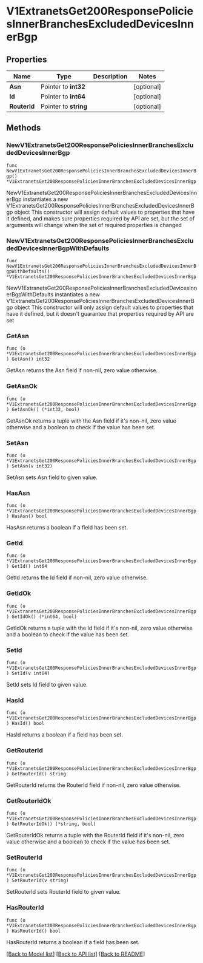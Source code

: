 # V1ExtranetsGet200ResponsePoliciesInnerBranchesExcludedDevicesInnerBgp

## Properties

Name | Type | Description | Notes
------------ | ------------- | ------------- | -------------
**Asn** | Pointer to **int32** |  | [optional] 
**Id** | Pointer to **int64** |  | [optional] 
**RouterId** | Pointer to **string** |  | [optional] 

## Methods

### NewV1ExtranetsGet200ResponsePoliciesInnerBranchesExcludedDevicesInnerBgp

`func NewV1ExtranetsGet200ResponsePoliciesInnerBranchesExcludedDevicesInnerBgp() *V1ExtranetsGet200ResponsePoliciesInnerBranchesExcludedDevicesInnerBgp`

NewV1ExtranetsGet200ResponsePoliciesInnerBranchesExcludedDevicesInnerBgp instantiates a new V1ExtranetsGet200ResponsePoliciesInnerBranchesExcludedDevicesInnerBgp object
This constructor will assign default values to properties that have it defined,
and makes sure properties required by API are set, but the set of arguments
will change when the set of required properties is changed

### NewV1ExtranetsGet200ResponsePoliciesInnerBranchesExcludedDevicesInnerBgpWithDefaults

`func NewV1ExtranetsGet200ResponsePoliciesInnerBranchesExcludedDevicesInnerBgpWithDefaults() *V1ExtranetsGet200ResponsePoliciesInnerBranchesExcludedDevicesInnerBgp`

NewV1ExtranetsGet200ResponsePoliciesInnerBranchesExcludedDevicesInnerBgpWithDefaults instantiates a new V1ExtranetsGet200ResponsePoliciesInnerBranchesExcludedDevicesInnerBgp object
This constructor will only assign default values to properties that have it defined,
but it doesn't guarantee that properties required by API are set

### GetAsn

`func (o *V1ExtranetsGet200ResponsePoliciesInnerBranchesExcludedDevicesInnerBgp) GetAsn() int32`

GetAsn returns the Asn field if non-nil, zero value otherwise.

### GetAsnOk

`func (o *V1ExtranetsGet200ResponsePoliciesInnerBranchesExcludedDevicesInnerBgp) GetAsnOk() (*int32, bool)`

GetAsnOk returns a tuple with the Asn field if it's non-nil, zero value otherwise
and a boolean to check if the value has been set.

### SetAsn

`func (o *V1ExtranetsGet200ResponsePoliciesInnerBranchesExcludedDevicesInnerBgp) SetAsn(v int32)`

SetAsn sets Asn field to given value.

### HasAsn

`func (o *V1ExtranetsGet200ResponsePoliciesInnerBranchesExcludedDevicesInnerBgp) HasAsn() bool`

HasAsn returns a boolean if a field has been set.

### GetId

`func (o *V1ExtranetsGet200ResponsePoliciesInnerBranchesExcludedDevicesInnerBgp) GetId() int64`

GetId returns the Id field if non-nil, zero value otherwise.

### GetIdOk

`func (o *V1ExtranetsGet200ResponsePoliciesInnerBranchesExcludedDevicesInnerBgp) GetIdOk() (*int64, bool)`

GetIdOk returns a tuple with the Id field if it's non-nil, zero value otherwise
and a boolean to check if the value has been set.

### SetId

`func (o *V1ExtranetsGet200ResponsePoliciesInnerBranchesExcludedDevicesInnerBgp) SetId(v int64)`

SetId sets Id field to given value.

### HasId

`func (o *V1ExtranetsGet200ResponsePoliciesInnerBranchesExcludedDevicesInnerBgp) HasId() bool`

HasId returns a boolean if a field has been set.

### GetRouterId

`func (o *V1ExtranetsGet200ResponsePoliciesInnerBranchesExcludedDevicesInnerBgp) GetRouterId() string`

GetRouterId returns the RouterId field if non-nil, zero value otherwise.

### GetRouterIdOk

`func (o *V1ExtranetsGet200ResponsePoliciesInnerBranchesExcludedDevicesInnerBgp) GetRouterIdOk() (*string, bool)`

GetRouterIdOk returns a tuple with the RouterId field if it's non-nil, zero value otherwise
and a boolean to check if the value has been set.

### SetRouterId

`func (o *V1ExtranetsGet200ResponsePoliciesInnerBranchesExcludedDevicesInnerBgp) SetRouterId(v string)`

SetRouterId sets RouterId field to given value.

### HasRouterId

`func (o *V1ExtranetsGet200ResponsePoliciesInnerBranchesExcludedDevicesInnerBgp) HasRouterId() bool`

HasRouterId returns a boolean if a field has been set.


[[Back to Model list]](../README.md#documentation-for-models) [[Back to API list]](../README.md#documentation-for-api-endpoints) [[Back to README]](../README.md)


